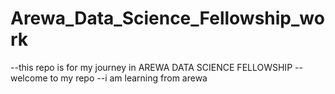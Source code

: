 # Arewa_Data_Science_Fellowship_work
--this repo is for my  journey in AREWA DATA SCIENCE FELLOWSHIP
--welcome to my repo
--i am learning from arewa
